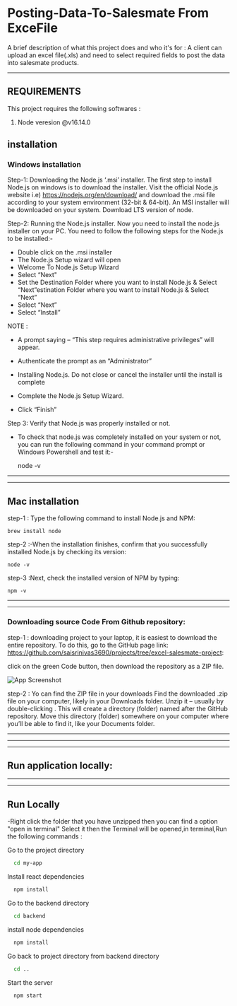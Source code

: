 
# Posting-Data-To-Salesmate From ExceFile 

A brief description of what this project does and who it's for :
A client can upload an excel file(.xls) and need to select required fields to post the data into salesmate products.


------------


REQUIREMENTS
------------

This project requires the following softwares :
1) Node veresion @v16.14.0

## installation


### Windows installation

 Step-1: Downloading the Node.js ‘.msi’ installer.
The first step to install Node.js on windows is to download the installer. Visit the official Node.js website i.e) https://nodejs.org/en/download/ and download the .msi file according to your system environment (32-bit & 64-bit). An MSI installer will be downloaded on your system.
Download LTS version of node.

Step-2: Running the Node.js installer.
Now you need to install the node.js installer on your PC. You need to follow the following steps for the Node.js to be installed:-

- Double click on the .msi installer
- The Node.js Setup wizard will open
- Welcome To Node.js Setup Wizard
- Select “Next"
- Set the Destination Folder where you want to install Node.js & Select “Next”estination Folder where you want to install Node.js & Select “Next”
- Select “Next”
- Select “Install”

NOTE :

- A prompt saying – “This step requires administrative privileges” will appear.
- Authenticate the prompt as an “Administrator”

- Installing Node.js.
Do not close or cancel the installer until the install is complete

- Complete the Node.js Setup Wizard.
- Click “Finish”

Step 3: Verify that Node.js was properly installed or not.
- To check that node.js was completely installed on your system or not, you can run the following command in your command prompt or Windows Powershell and test it:-
 
    node -v

------------
------------
 

 ## Mac installation

step-1 : Type the following command to install Node.js and NPM:

    brew install node

step-2 :-When the installation finishes, confirm that you successfully installed Node.js by checking its version:

    node -v

step-3 :Next, check the installed version of NPM by typing:
  
    npm -v 


------------
------------

### Downloading source Code From Github repository:


 
 step-1 : downloading project to your laptop, it is easiest to download the entire repository.
  To do this, go to the GitHub page link:
  https://github.com/saisrinivas3690/projects/tree/excel-salesmate-project:

  click on the green Code button, then download the repository as a ZIP file.

![App Screenshot](https://cpb-us-e1.wpmucdn.com/sites.northwestern.edu/dist/b/3044/files/2021/05/github.png)

 step-2 : Yo can find the ZIP file in your downloads Find the downloaded .zip file on your computer, 
 likely in your Downloads folder. Unzip it – usually by double-clicking . This will create a directory (folder) named after the GitHub repository. Move this directory (folder) somewhere on your computer where you’ll be able to find it, like your Documents folder.

 ------------
------------
------------


## Run application locally:
------------


----------------

## Run Locally

-Right click the folder that you have unzipped then you can find a option "open in terminal" Select it 
then the Terminal will be opened,in terminal,Run the following commands :

Go to the project directory

```bash
  cd my-app
```

Install react dependencies

```bash
  npm install
```

Go to the backend directory
```bash
  cd backend
```
install node dependencies
```bash
  npm install
```
Go back to project directory from backend directory
```bash
  cd ..
```

Start the server

```bash
  npm start
 ```





 







     


   



     





